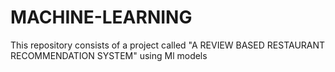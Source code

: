 # MACHINE-LEARNING
This repository consists of a project called "A REVIEW BASED RESTAURANT RECOMMENDATION SYSTEM" using Ml models
